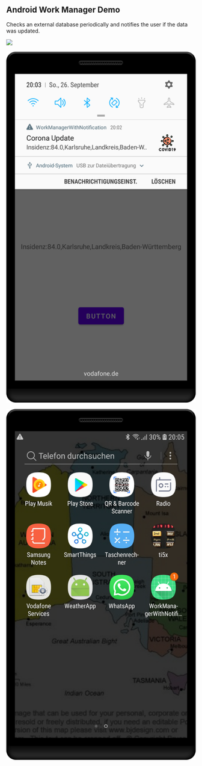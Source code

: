 Android Work Manager Demo
-------------------------
Checks an external database periodically and notifies the user if the data was updated.

![](MainActivity.jpg)

![](Notification.png)

![](AppIcon.png)
